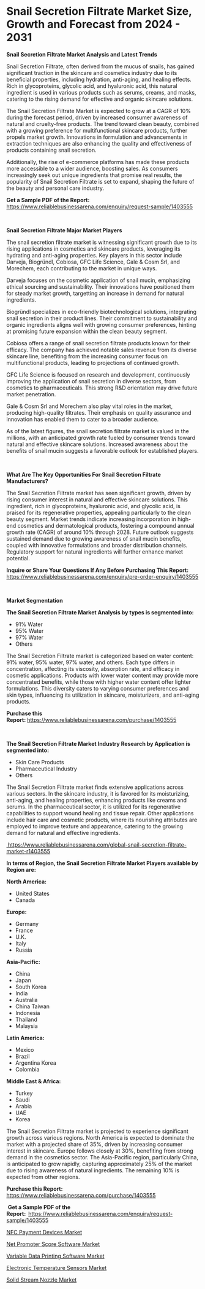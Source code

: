 <p><h1>Snail Secretion Filtrate Market Size, Growth and Forecast from 2024 - 2031</h1></p><p><strong>Snail Secretion Filtrate Market Analysis and Latest Trends</strong></p>
<p><p>Snail Secretion Filtrate, often derived from the mucus of snails, has gained significant traction in the skincare and cosmetics industry due to its beneficial properties, including hydration, anti-aging, and healing effects. Rich in glycoproteins, glycolic acid, and hyaluronic acid, this natural ingredient is used in various products such as serums, creams, and masks, catering to the rising demand for effective and organic skincare solutions.</p><p>The Snail Secretion Filtrate Market is expected to grow at a CAGR of 10% during the forecast period, driven by increased consumer awareness of natural and cruelty-free products. The trend toward clean beauty, combined with a growing preference for multifunctional skincare products, further propels market growth. Innovations in formulation and advancements in extraction techniques are also enhancing the quality and effectiveness of products containing snail secretion. </p><p>Additionally, the rise of e-commerce platforms has made these products more accessible to a wider audience, boosting sales. As consumers increasingly seek out unique ingredients that promise real results, the popularity of Snail Secretion Filtrate is set to expand, shaping the future of the beauty and personal care industry.</p></p>
<p><strong>Get a Sample PDF of the Report:&nbsp;</strong> <a href="https://www.reliablebusinessarena.com/enquiry/request-sample/1403555?utm_campaign=1599&utm_medium=2&utm_source=Github&utm_content=ia&utm_term=23102024&utm_id=snail-secretion-filtrate">https://www.reliablebusinessarena.com/enquiry/request-sample/1403555</a></p>
<p>&nbsp;</p>
<p><strong>Snail Secretion Filtrate Major Market Players</strong></p>
<p><p>The snail secretion filtrate market is witnessing significant growth due to its rising applications in cosmetics and skincare products, leveraging its hydrating and anti-aging properties. Key players in this sector include Darveja, Biogründl, Cobiosa, GFC Life Science, Gale & Cosm Srl, and Morechem, each contributing to the market in unique ways.</p><p>Darveja focuses on the cosmetic application of snail mucin, emphasizing ethical sourcing and sustainability. Their innovations have positioned them for steady market growth, targetting an increase in demand for natural ingredients.</p><p>Biogründl specializes in eco-friendly biotechnological solutions, integrating snail secretion in their product lines. Their commitment to sustainability and organic ingredients aligns well with growing consumer preferences, hinting at promising future expansion within the clean beauty segment.</p><p>Cobiosa offers a range of snail secretion filtrate products known for their efficacy. The company has achieved notable sales revenue from its diverse skincare line, benefiting from the increasing consumer focus on multifunctional products, leading to projections of continued growth.</p><p>GFC Life Science is focused on research and development, continuously improving the application of snail secretion in diverse sectors, from cosmetics to pharmaceuticals. This strong R&D orientation may drive future market penetration.</p><p>Gale & Cosm Srl and Morechem also play vital roles in the market, producing high-quality filtrates. Their emphasis on quality assurance and innovation has enabled them to cater to a broader audience.</p><p>As of the latest figures, the snail secretion filtrate market is valued in the millions, with an anticipated growth rate fueled by consumer trends toward natural and effective skincare solutions. Increased awareness about the benefits of snail mucin suggests a favorable outlook for established players.</p></p>
<p>&nbsp;</p>
<p><strong>What Are The Key Opportunities For Snail Secretion Filtrate Manufacturers?</strong></p>
<p><p>The Snail Secretion Filtrate market has seen significant growth, driven by rising consumer interest in natural and effective skincare solutions. This ingredient, rich in glycoproteins, hyaluronic acid, and glycolic acid, is praised for its regenerative properties, appealing particularly to the clean beauty segment. Market trends indicate increasing incorporation in high-end cosmetics and dermatological products, fostering a compound annual growth rate (CAGR) of around 10% through 2028. Future outlook suggests sustained demand due to growing awareness of snail mucin benefits, coupled with innovative formulations and broader distribution channels. Regulatory support for natural ingredients will further enhance market potential.</p></p>
<p><strong>Inquire or Share Your Questions If Any Before Purchasing This Report:</strong> <a href="https://www.reliablebusinessarena.com/enquiry/pre-order-enquiry/1403555?utm_campaign=1599&utm_medium=2&utm_source=Github&utm_content=ia&utm_term=23102024&utm_id=snail-secretion-filtrate">https://www.reliablebusinessarena.com/enquiry/pre-order-enquiry/1403555</a></p>
<p>&nbsp;</p>
<p><strong>Market Segmentation</strong></p>
<p><strong>The Snail Secretion Filtrate Market Analysis by types is segmented into:</strong></p>
<p><ul><li>91% Water</li><li>95% Water</li><li>97% Water</li><li>Others</li></ul></p>
<p><p>The Snail Secretion Filtrate market is categorized based on water content: 91% water, 95% water, 97% water, and others. Each type differs in concentration, affecting its viscosity, absorption rate, and efficacy in cosmetic applications. Products with lower water content may provide more concentrated benefits, while those with higher water content offer lighter formulations. This diversity caters to varying consumer preferences and skin types, influencing its utilization in skincare, moisturizers, and anti-aging products.</p></p>
<p><strong>Purchase this Report:&nbsp;</strong><a href="https://www.reliablebusinessarena.com/purchase/1403555?utm_campaign=1599&utm_medium=2&utm_source=Github&utm_content=ia&utm_term=23102024&utm_id=snail-secretion-filtrate">https://www.reliablebusinessarena.com/purchase/1403555</a></p>
<p>&nbsp;</p>
<p><strong>The Snail Secretion Filtrate Market Industry Research by Application is segmented into:</strong></p>
<p><ul><li>Skin Care Products</li><li>Pharmaceutical Industry</li><li>Others</li></ul></p>
<p><p>The Snail Secretion Filtrate market finds extensive applications across various sectors. In the skincare industry, it is favored for its moisturizing, anti-aging, and healing properties, enhancing products like creams and serums. In the pharmaceutical sector, it is utilized for its regenerative capabilities to support wound healing and tissue repair. Other applications include hair care and cosmetic products, where its nourishing attributes are employed to improve texture and appearance, catering to the growing demand for natural and effective ingredients.</p></p>
<p><a href="https://www.reliablebusinessarena.com/global-snail-secretion-filtrate-market-r1403555?utm_campaign=1599&utm_medium=2&utm_source=Github&utm_content=ia&utm_term=23102024&utm_id=snail-secretion-filtrate">&nbsp;https://www.reliablebusinessarena.com/global-snail-secretion-filtrate-market-r1403555</a></p>
<p><strong>In terms of Region, the Snail Secretion Filtrate Market Players available by Region are:</strong></p>
<p>
    <p> <strong> North America: </strong>
        <ul>
            <li>United States</li>
            <li>Canada</li>
        </ul>
        </p> 
    <p> <strong> Europe: </strong>
        <ul>
            <li>Germany</li>
            <li>France</li>
            <li>U.K.</li>
            <li>Italy</li>
            <li>Russia</li>
        </ul>
        </p> 
    <p> <strong> Asia-Pacific: </strong>
        <ul>
            <li>China</li>
            <li>Japan</li>
            <li>South Korea</li>
            <li>India</li>
            <li>Australia</li>
            <li>China Taiwan</li>
            <li>Indonesia</li>
            <li>Thailand</li>
            <li>Malaysia</li>
        </ul>
        </p> 
    <p> <strong> Latin America: </strong>
        <ul>
            <li>Mexico</li>
            <li>Brazil</li>
            <li>Argentina Korea</li>
            <li>Colombia</li>
        </ul>
        </p> 
    <p> <strong> Middle East & Africa: </strong>
        <ul>
            <li>Turkey</li>
            <li>Saudi</li>
            <li>Arabia</li>
            <li>UAE</li>
            <li>Korea</li>
        </ul>
    </p>
    </p>
<p><p>The Snail Secretion Filtrate market is projected to experience significant growth across various regions. North America is expected to dominate the market with a projected share of 35%, driven by increasing consumer interest in skincare. Europe follows closely at 30%, benefiting from strong demand in the cosmetics sector. The Asia-Pacific region, particularly China, is anticipated to grow rapidly, capturing approximately 25% of the market due to rising awareness of natural ingredients. The remaining 10% is expected from other regions.</p></p>
<p><strong>Purchase this Report: </strong><a href="https://www.reliablebusinessarena.com/purchase/1403555?utm_campaign=1599&utm_medium=2&utm_source=Github&utm_content=ia&utm_term=23102024&utm_id=snail-secretion-filtrate">https://www.reliablebusinessarena.com/purchase/1403555</a></p>
<p>&nbsp;<strong>Get a Sample PDF of the Report:&nbsp;&nbsp;</strong><a href="https://www.reliablebusinessarena.com/enquiry/request-sample/1403555?utm_campaign=1599&utm_medium=2&utm_source=Github&utm_content=ia&utm_term=23102024&utm_id=snail-secretion-filtrate">https://www.reliablebusinessarena.com/enquiry/request-sample/1403555</a></p>
<p><strong></strong></p>
<p><p><a href="https://www.linkedin.com/pulse/nfc-payment-devices-market-outlook-share-analysis-growth-fxnoe?utm_campaign=1599&utm_medium=2&utm_source=Github&utm_content=ia&utm_term=23102024&utm_id=snail-secretion-filtrate">NFC Payment Devices Market</a></p><p><a href="https://www.linkedin.com/pulse/global-net-promoter-score-software-market-sector2024-2031-0u3yf?utm_campaign=1599&utm_medium=2&utm_source=Github&utm_content=ia&utm_term=23102024&utm_id=snail-secretion-filtrate">Net Promoter Score Software Market</a></p><p><a href="https://www.linkedin.com/pulse/disruption-innovation-variable-data-printing-software-industry-bmc6f?utm_campaign=1599&utm_medium=2&utm_source=Github&utm_content=ia&utm_term=23102024&utm_id=snail-secretion-filtrate">Variable Data Printing Software Market</a></p><p><a href="https://www.linkedin.com/pulse/emerging-electronic-temperature-sensors-market-opportunities-oerre?utm_campaign=1599&utm_medium=2&utm_source=Github&utm_content=ia&utm_term=23102024&utm_id=snail-secretion-filtrate">Electronic Temperature Sensors Market</a></p><p><a href="https://issuu.com/reportprime-2/docs/solid-stream-nozzle-market-size-203_be6fe12fb630e2?utm_campaign=1599&utm_medium=2&utm_source=Github&utm_content=ia&utm_term=23102024&utm_id=snail-secretion-filtrate">Solid Stream Nozzle Market</a></p></p>